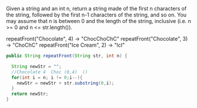 Given a string and an int n, return a string made of the first n characters of the string, followed by the first n-1 characters of the string, and so on. You may assume that n is between 0 and the length of the string, inclusive (i.e. n >= 0 and n <= str.length()).

repeatFront("Chocolate", 4) → "ChocChoChC"
repeatFront("Chocolate", 3) → "ChoChC"
repeatFront("Ice Cream", 2) → "IcI"



```java
public String repeatFront(String str, int n) {

  String newStr = "";
  //Chocolate 4  Choc (0,4)  ()
  for(int i = n; i != 0;i--){
    newStr = newStr + str.substring(0,i);
  }
  return newStr;
}

```


